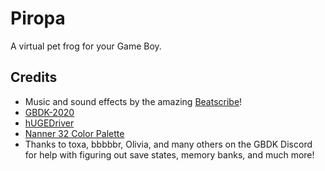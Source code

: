 # Piropa
A virtual pet frog for your Game Boy.

## Credits
- Music and sound effects by the amazing [Beatscribe](https://beatscribe.itch.io/)!
- [GBDK-2020](https://gbdk-2020.github.io/gbdk-2020/)
- [hUGEDriver](https://github.com/SuperDisk/hUGEDriver)
- [Nanner 32 Color Palette](https://www.pixilart.com/palettes/nanner-32-9538)
- Thanks to toxa, bbbbbr, Olivia, and many others on the GBDK Discord for help with figuring out save states, memory banks, and much more!
